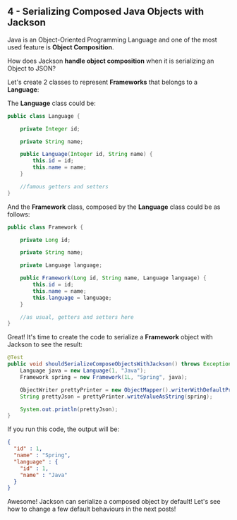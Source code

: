 ## 4 - Serializing Composed Java Objects with Jackson

Java is an Object-Oriented Programming Language and one of the most used feature is **Object Composition**.

How does Jackson **handle object composition** when it is serializing an Object to JSON?

Let's create 2 classes to represent **Frameworks** that belongs to a **Language**:

The **Language** class could be:

```java
public class Language {

	private Integer id;

	private String name;

	public Language(Integer id, String name) {
		this.id = id;
		this.name = name;
	}

	//famous getters and setters
}
```

And the **Framework** class, composed by the **Language** class could be as follows:

```java
public class Framework {

	private Long id;

	private String name;

	private Language language;

	public Framework(Long id, String name, Language language) {
		this.id = id;
		this.name = name;
		this.language = language;
	}

	//as usual, getters and setters here
}
```

Great! It's time to create the code to serialize a **Framework** object with Jackson to see the result:

```java
@Test
public void shouldSerializeComposeObjectsWithJackson() throws Exception {
	Language java = new Language(1, "Java");
	Framework spring = new Framework(1L, "Spring", java);

	ObjectWriter prettyPrinter = new ObjectMapper().writerWithDefaultPrettyPrinter();
	String prettyJson = prettyPrinter.writeValueAsString(spring);

	System.out.println(prettyJson);
}
```

If you run this code, the output will be:

```json
{
  "id" : 1,
  "name" : "Spring",
  "language" : {
    "id" : 1,
    "name" : "Java"
  }
}
```

Awesome! Jackson can serialize a composed object by default! Let's see how to change a few default behaviours in the next posts!  
